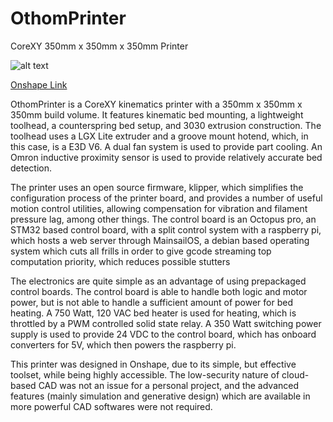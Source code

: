 # OthomPrinter
CoreXY 350mm x 350mm x 350mm Printer

![alt text]([https://github.com/moothemoo/OthomPrinter/blob/main/Assembly%20Screenshot?raw=true](https://cad.onshape.com/documents/486057f9bfa2f3c877bee928/w/97106b5181098ec6194ae382/e/accf4027831999f4600c351c?renderMode=0&uiState=6726fa76c63a440339ccd613))

[Onshape Link]([https://cad.onshape.com/documents/486057f9bfa2f3c877bee928/w/97106b5181098ec6194ae382/e/accf4027831999f4600c351c?renderMode=0&uiState=672455f64e527f40fd373195](https://cad.onshape.com/documents/486057f9bfa2f3c877bee928/w/97106b5181098ec6194ae382/e/accf4027831999f4600c351c?renderMode=0&uiState=6726fa76c63a440339ccd613))

OthomPrinter is a CoreXY kinematics printer with a 350mm x 350mm x 350mm build volume. It features kinematic bed mounting, a lightweight toolhead, a counterspring bed setup, and 3030 extrusion construction. The 
toolhead uses a LGX Lite extruder and a groove mount hotend, which, in this case, is a E3D V6. A dual fan system is used to provide part cooling. An Omron inductive proximity sensor is used to provide relatively 
accurate bed detection.

The printer uses an open source firmware, klipper, which simplifies the configuration process of the printer board, and provides a number of useful motion control utilities, allowing compensation for vibration and
filament pressure lag, among other things. The control board is an Octopus pro, an STM32 based control board, with a split control system with a raspberry pi, which hosts a web server through MainsailOS, a debian
based operating system which cuts all frills in order to give gcode streaming top computation priority, which reduces possible stutters

The electronics are quite simple as an advantage of using prepackaged control boards. The control board is able to handle both logic and motor power, but is not able to handle a sufficient amount of power for bed 
heating. A 750 Watt, 120 VAC bed heater is used for heating, which is throttled by a PWM controlled solid state relay. A 350 Watt switching power supply is used to provide 24 VDC to the control board, which has
onboard converters for 5V, which then powers the raspberry pi.

This printer was designed in Onshape, due to its simple, but effective toolset, while being highly accessible. The low-security nature of cloud-based CAD was not an issue for a personal project, and the advanced 
features (mainly simulation and generative design) which are available in more powerful CAD softwares were not required.
